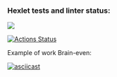 ### Hexlet tests and linter status:

<a href="https://codeclimate.com/github/codeclimate/codeclimate/maintainability"><img src="https://api.codeclimate.com/v1/badges/a99a88d28ad37a79dbf6/maintainability" /></a>

[![Actions Status](https://github.com/Rodion94/lvl1/workflows/hexlet-check/badge.svg)](https://github.com/Rodion94/lvl1/actions)

Example of work Brain-even:

[![asciicast](https://asciinema.org/a/BCFtJ1oYLSJAwPZMeeBhAXUdW.svg)](https://asciinema.org/a/BCFtJ1oYLSJAwPZMeeBhAXUdW)

